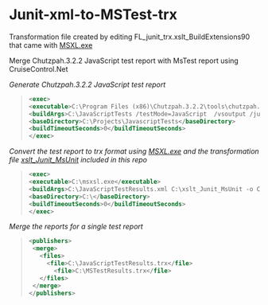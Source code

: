 Junit-xml-to-MSTest-trx
=======================
Transformation file created by editing FL_junit_trx.xslt_BuildExtensions90 that came with [MSXL.exe](http://www.microsoft.com/en-us/download/details.aspx?id=21714)

Merge Chutzpah.3.2.2 JavaScript test report with MsTest report using CruiseControl.Net


_Generate Chutzpah.3.2.2 JavaScript test report_
>  ```xml
><exec>
>  <executable>C:\Program Files (x86)\Chutzpah.3.2.2\tools\chutzpah.console.exe</executable>
>  <buildArgs>C:\JavaScriptTests /testMode=JavaScript  /vsoutput /junit >C:\JavaScriptTestResults.xml</buildArgs>
>  <baseDirectory>C:\Projects\JavascriptTests</baseDirectory>
>  <buildTimeoutSeconds>0</buildTimeoutSeconds>
></exec>
>  ```

_Convert the test report to trx format using [MSXL.exe](http://www.microsoft.com/en-us/download/details.aspx?id=21714) and the transformation file [xslt_Junit_MsUnit](https://github.com/harip/Junit-xml-to-MSTest-trx/blob/master/xslt_Junit_MsUnit) included in this repo_
>  ```xml
><exec>
>  <executable>C:\msxsl.exe</executable>
>  <buildArgs>C:\JavaScriptTestResults.xml C:\xslt_Junit_MsUnit -o C:\JavaScriptTestResults.trx</buildArgs>
>  <baseDirectory>C:\</baseDirectory>
>  <buildTimeoutSeconds>0</buildTimeoutSeconds>
></exec>	
>  ```

_Merge the reports for a single test report_
>  ```xml
><publishers>
>	<merge>
>	  <files>
>	  	<file>C:\JavaScriptTestResults.trx</file>
>		  <file>C:\MSTestResults.trx</file>	  
>	  </files>
>	</merge>
></publishers>	
>  ```
